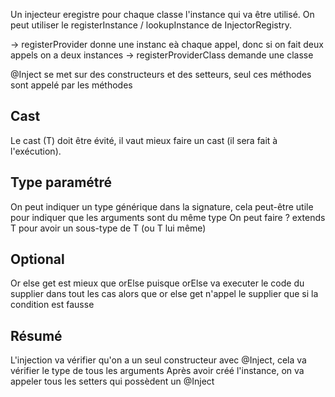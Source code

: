 Un injecteur eregistre pour chaque classe l'instance qui va être utilisé.
On peut utiliser le registerInstance / lookupInstance de InjectorRegistry.

-> registerProvider donne une instanc eà chaque appel, donc si on fait deux appels on a deux instances
-> registerProviderClass demande une classe

@Inject se met sur des constructeurs et des setteurs, seul ces méthodes sont appelé par les méthodes 

## Cast

Le cast (T) doit être évité, il vaut mieux faire un cast (il sera fait à l'exécution).

## Type paramétré 

On peut indiquer un type générique dans la signature, cela peut-être utile pour indiquer que les arguments sont du même type
On peut faire ? extends T pour avoir un sous-type de T (ou T lui même)

## Optional

Or else get est mieux que orElse puisque orElse va executer le code du supplier dans tout les cas
alors que or else get n'appel le supplier que si la condition est fausse

## Résumé

L'injection va vérifier qu'on a un seul constructeur avec @Inject, cela va vérifier le type de tous les arguments
Après avoir créé l'instance, on va appeler tous les setters qui possèdent un @Inject



